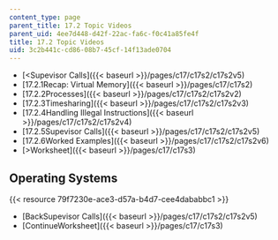 ```yaml
---
content_type: page
parent_title: 17.2 Topic Videos
parent_uid: 4ee7d448-d42f-22ac-fa6c-f0c41a85fe4f
title: 17.2 Topic Videos
uid: 3c2b441c-cd86-08b7-45cf-14f13ade0704
---
```


*   [\<Supevisor Calls]({{< baseurl >}}/pages/c17/c17s2/c17s2v5)
*   [17.2.1Recap: Virtual Memory]({{< baseurl >}}/pages/c17/c17s2)
*   [17.2.2Processes]({{< baseurl >}}/pages/c17/c17s2/c17s2v2)
*   [17.2.3Timesharing]({{< baseurl >}}/pages/c17/c17s2/c17s2v3)
*   [17.2.4Handling Illegal Instructions]({{< baseurl >}}/pages/c17/c17s2/c17s2v4)
*   [17.2.5Supevisor Calls]({{< baseurl >}}/pages/c17/c17s2/c17s2v5)
*   [17.2.6Worked Examples]({{< baseurl >}}/pages/c17/c17s2/c17s2v6)
*   [\>Worksheet]({{< baseurl >}}/pages/c17/c17s3)

Operating Systems
-----------------

{{< resource 79f7230e-ace3-d57a-b4d7-cee4dababbc1 >}}

*   [BackSupevisor Calls]({{< baseurl >}}/pages/c17/c17s2/c17s2v5)
*   [ContinueWorksheet]({{< baseurl >}}/pages/c17/c17s3)